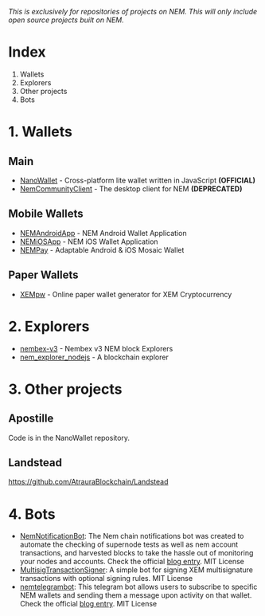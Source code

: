 *This is exclusively for repositories of projects on NEM. This will only include open source projects built on NEM.*
# Index
1. Wallets
2. Explorers
3. Other projects
4. Bots

# 1. Wallets

## Main

- [NanoWallet](https://github.com/NemProject/NanoWallet) - Cross-platform lite wallet written in JavaScript  **(OFFICIAL)**
- [NemCommunityClient](https://github.com/NemProject/NemCommunityClient) - The desktop client for NEM **(DEPRECATED)**

## Mobile Wallets

- [NEMAndroidApp](https://github.com/NemProject/NEMAndroidApp) - NEM Android Wallet Application
- [NEMiOSApp](https://github.com/NemProject/NEMiOSApp) - NEM iOS Wallet Application
- [NEMPay](https://github.com/dgarcia360/NEMPay) - Adaptable Android & iOS Mosaic Wallet

## Paper Wallets

- [XEMpw](https://github.com/QuantumMechanics/XEMpw) - Online paper wallet generator for XEM Cryptocurrency

# 2. Explorers

- [nembex-v3](https://github.com/NemProject/nembex-v3) - Nembex v3 NEM block Explorers
- [nem_explorer_nodejs](https://github.com/NEMChina/nem_explorer_nodejs) - A blockchain explorer

# 3. Other projects

## Apostille

Code is in the NanoWallet repository.

## Landstead
https://github.com/AtrauraBlockchain/Landstead

# 4. Bots

- [NemNotificationBot](https://github.com/NemProject/NemNotificationBot): The Nem chain notifications bot was created to automate the checking of supernode tests as well as nem account transactions, and harvested blocks to take the hassle out of monitoring your nodes and accounts. Check the official [blog entry](https://blog.nem.io/nem-chain-supernode-notifications-telegram-bot/). MIT License
- [MultisigTransactionSigner](https://github.com/kodty/MultisigTransactionSigner): A simple bot for signing XEM multisignature transactions with optional signing rules. MIT License
- [nemtelegrambot](https://github.com/davidebenato/nemtelegrambot): This telegram bot allows users to subscribe to specific NEM wallets and sending them a message upon activity on that wallet. Check the official [blog entry](https://blog.nem.io/creating-a-telegram-monitor-bot/). MIT License
